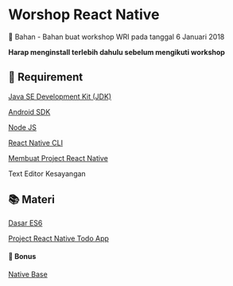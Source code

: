 # Worshop React Native
:microscope: Bahan - Bahan buat workshop WRI pada tanggal 6 Januari 2018

**Harap menginstall terlebih dahulu sebelum mengikuti workshop**

## :pill: Requirement

[Java SE Development Kit (JDK)](https://github.com/wrideveloper/workshop-react-native/blob/master/module/instalasi-jdk.md)

[Android SDK](https://github.com/wrideveloper/workshop-react-native/blob/master/module/instalasi-android-sdk.md)

[Node JS](https://github.com/wrideveloper/workshop-react-native/blob/master/module/instalasi-node-js.md)

[React Native CLI](https://github.com/wrideveloper/workshop-react-native/blob/master/module/instalasi-react-native-cli.md)

[Membuat Project React Native](https://github.com/wrideveloper/workshop-react-native/blob/master/module/instalasi-project-react-native.md)

Text Editor Kesayangan

## :books: Materi 
[Dasar ES6](https://github.com/wrideveloper/workshop-react-native/blob/master/module/dasar-es6.md)

[Project React Native Todo App](https://github.com/mnindra/TodoApp)

#### :school_satchel: Bonus
[Native Base](https://nativebase.io)